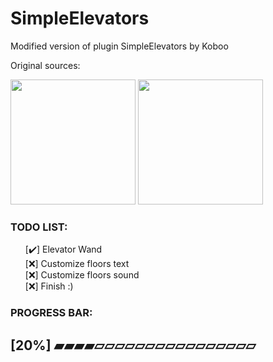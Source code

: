 # SimpleElevators
Modified version of plugin SimpleElevators by Koboo

Original sources:

<a href="https://www.spigotmc.org/resources/simpleelevator-1-13.106759/" style="text-decoration: none;margin:auto;">
  <img src="https://static.spigotmc.org/img/spigot-og.png" style="width:200px;margin:auto;"></img>
</a>
<a href="https://github.com/Koboo/simple-elevators" style="text-decoration: none;margin:auto;">
  <img src="https://cdn-icons-png.flaticon.com/512/25/25231.png" style="width:200px;margin:auto;"></img>
</a>


<h3> TODO LIST:</h3>
<ul style="list-style-type: none;">
  <li>[✔️] Elevator Wand </li>
  <li>[❌] Customize floors text </li>
  <li>[❌] Customize floors sound</li>
  <li>[❌] Finish :)</li>
</ul>


### PROGRESS BAR:

## [20%] ▰▰▰▰▱▱▱▱▱▱▱▱▱▱▱▱▱▱▱▱
